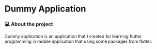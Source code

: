 # Dummy Application

### 💻 About the project
Dummy application is an application that I created for learning flutter programming in mobile application that using some packages from flutter.